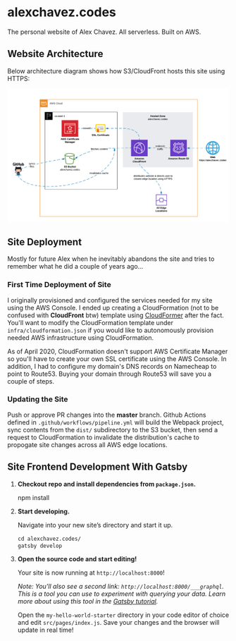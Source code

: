 # alexchavez.codes

The personal website of Alex Chavez. All serverless. Built on AWS.

## Website Architecture

Below architecture diagram shows how S3/CloudFront hosts this site using HTTPS:

![Website Architectures of alexchavez.codes](img/website-architecture.png)

## Site Deployment

Mostly for future Alex when he inevitably abandons the site and tries to remember what he did a couple of years ago...

### First Time Deployment of Site

I originally provisioned and configured the services needed for my site using the AWS Console. I ended up creating a CloudFormation (not to be confused with **CloudFront** btw) template using [CloudFormer](https://docs.aws.amazon.com/AWSCloudFormation/latest/UserGuide/cfn-using-cloudformer.html) after the fact. You'll want to modify the CloudFormation template under `infra/cloudformation.json` if you would like to autonomously provision needed AWS infrastructure using CloudFormation.

As of April 2020, CloudFormation doesn't support AWS Certificate Manager so you'll have to create your own SSL certificate using the AWS Console. In addition, I had to configure my domain's DNS records on Namecheap to point to Route53. Buying your domain through Route53 will save you a couple of steps.

### Updating the Site

Push or approve PR changes into the **master** branch. Github Actions defined in `.github/workflows/pipeline.yml` will build the Webpack project, sync contents from the `dist/` subdirectory to the S3 bucket, then send a request to CloudFormation to invalidate the distribution's cache to propogate site changes across all AWS edge locations.

## Site Frontend Development With Gatsby

1. **Checkout repo and install dependencies from `package.json`.**

    npm install

1.  **Start developing.**

    Navigate into your new site’s directory and start it up.

    ```shell
    cd alexchavez.codes/
    gatsby develop
    ```

1.  **Open the source code and start editing!**

    Your site is now running at `http://localhost:8000`!

    _Note: You'll also see a second link: _`http://localhost:8000/___graphql`_. This is a tool you can use to experiment with querying your data. Learn more about using this tool in the [Gatsby tutorial](https://www.gatsbyjs.org/tutorial/part-five/#introducing-graphiql)._

    Open the `my-hello-world-starter` directory in your code editor of choice and edit `src/pages/index.js`. Save your changes and the browser will update in real time!